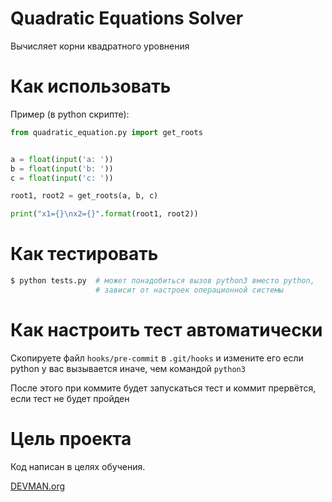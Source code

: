 # Quadratic Equations Solver

Вычисляет корни квадратного уровнения

# Как использовать

Пример (в python скрипте):
```python
from quadratic_equation.py import get_roots


a = float(input('a: '))
b = float(input('b: '))
c = float(input('c: '))

root1, root2 = get_roots(a, b, c)

print("x1={}\nx2={}".format(root1, root2))
```

# Как тестировать

```bash
$ python tests.py  # может понадобиться вызов python3 вместо python,
                   # зависит от настроек операционной системы
```

# Как настроить тест автоматически

Скопируете файл `hooks/pre-commit` в `.git/hooks` и измените его если
python у вас вызывается иначе, чем командой `python3`

После этого при коммите будет запускаться тест и коммит прервётся, если
тест не будет пройден

# Цель проекта

Код написан в целях обучения.

[DEVMAN.org](https://devman.org)
